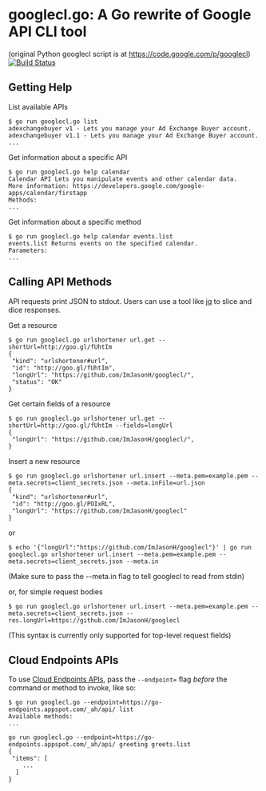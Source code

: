 googlecl.go: A Go rewrite of Google API CLI tool
================================================
(original Python googlecl script is at https://code.google.com/p/googlecl)
[![Build Status](https://travis-ci.org/ImJasonH/googlecl.png?branch=master)](https://travis-ci.org/ImJasonH/googlecl)

Getting Help
------------

List available APIs
```
$ go run googlecl.go list
adexchangebuyer v1 - Lets you manage your Ad Exchange Buyer account.
adexchangebuyer v1.1 - Lets you manage your Ad Exchange Buyer account.
...
```

Get information about a specific API
```
$ go run googlecl.go help calendar
Calendar API Lets you manipulate events and other calendar data.
More information: https://developers.google.com/google-apps/calendar/firstapp
Methods:
...
```

Get information about a specific method
```
$ go run googlecl.go help calendar events.list
events.list Returns events on the specified calendar.
Parameters:
...
```

Calling API Methods
-------------------

API requests print JSON to stdout. Users can use a tool like [jq][1] to slice and dice responses.

Get a resource
```
$ go run googlecl.go urlshortener url.get --shortUrl=http://goo.gl/fUhtIm
{
 "kind": "urlshortener#url",
 "id": "http://goo.gl/fUhtIm",
 "longUrl": "https://github.com/ImJasonH/googlecl/",
 "status": "OK"
}
```

Get certain fields of a resource
```
$ go run googlecl.go urlshortener url.get --shortUrl=http://goo.gl/fUhtIm --fields=longUrl
{
 "longUrl": "https://github.com/ImJasonH/googlecl/",
}
```

Insert a new resource
```
$ go run googlecl.go urlshortener url.insert --meta.pem=example.pem --meta.secrets=client_secrets.json --meta.inFile=url.json
{
 "kind": "urlshortener#url",
 "id": "http://goo.gl/POIxRL",
 "longUrl": "https://github.com/ImJasonH/googlecl"
}
```
or
```
$ echo '{"longUrl":"https://github.com/ImJasonH/googlecl"}' | go run googlecl.go urlshortener url.insert --meta.pem=example.pem --meta.secrets=client_secrets.json --meta.in
```
(Make sure to pass the --meta.in flag to tell googlecl to read from stdin)

or, for simple request bodies
```
$ go run googlecl.go urlshortener url.insert --meta.pem=example.pem --meta.secrets=client_secrets.json --res.longUrl=https://github.com/ImJasonH/googlecl
```
(This syntax is currently only supported for top-level request fields)

Cloud Endpoints APIs
--------------------

To use [Cloud Endpoints APIs][2], pass the `--endpoint=` flag _before_ the command or method to invoke, like so:

```
$ go run googlecl.go --endpoint=https://go-endpoints.appspot.com/_ah/api/ list
Available methods:
...
```

```
go run googlecl.go --endpoint=https://go-endpoints.appspot.com/_ah/api/ greeting greets.list
{
 "items": [
    ...
  ]
}
```

[1]: http://stedolan.github.io/jq/
[2]: https://developers.google.com/appengine/docs/java/endpoints/
